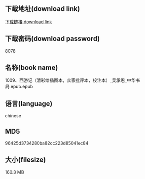 ## 下载地址(download link)
[下载链接 download link](https://voluble-croquembouche-d321dc.netlify.app/?s=1009%E3%80%81%E8%A5%BF%E6%B8%B8%E8%AE%B0%EF%BC%88%E6%B8%85%E5%BD%A9%E7%BB%98%E6%8F%92%E5%9B%BE%E6%9C%AC%EF%BC%8C%E4%BC%97%E5%AE%B6%E6%89%B9%E8%AF%84%E6%9C%AC%EF%BC%8C%E6%A0%A1%E6%B3%A8%E6%9C%AC%EF%BC%89_%E5%90%B4%E6%89%BF%E6%81%A9_%E4%B8%AD%E5%8D%8E%E4%B9%A6%E5%B1%80.epub)

## 下载密码(download password)
8078

## 名称(book name)
1009、西游记（清彩绘插图本，众家批评本，校注本）_吴承恩_中华书局.epub.epub

## 语言(language)
chinese

## MD5
96425d3734280ba82cc223d85041ec84

## 大小(filesize)
160.3 MB
